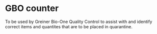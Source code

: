 # GBO counter

To be used by Greiner Bio-One Quality Control to assist with and identify correct items and quantites that are to be placed in quarantine.



